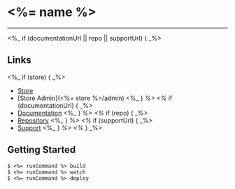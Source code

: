# <%= name %>
---

<%_ if (documentationUrl || repo || supportUrl) { _%>
## Links
<%_ if (store) { _%>
- [Store](<%= store %>)
- [Store Admin](<%= store %>/admin)
<%_ } _%>
<%_ if (documentationUrl) { _%>
- [Documentation](<%= documentationUrl %>)
<%_ } _%>
<%_ if (repo) { _%>
- [Repository](<%= repo %>)
<%_ } _%>
<%_ if (supportUrl) { _%>
- [Support](<%= supportUrl %>)
<%_ } _%>
<%_ } _%>

## Getting Started

```shell
$ <%= runCommand %> build
$ <%= runCommand %> watch
$ <%= runCommand %> deploy
```
